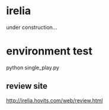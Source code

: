 # irelia
under construction...

# environment test
python single_play.py

## review site
http://irelia.hovits.com/web/review.html
